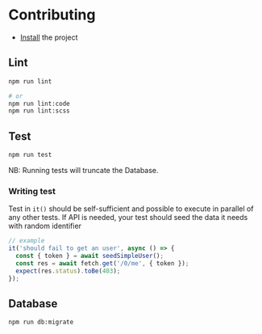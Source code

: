 # Contributing

- [Install](./installation.md) the project

## Lint

```sh
npm run lint

# or
npm run lint:code
npm run lint:scss
```

## Test

```sh
npm run test
```

NB: Running tests will truncate the Database.

### Writing test

Test in `it()` should be self-sufficient and possible to execute in parallel of any other tests.
If API is needed, your test should seed the data it needs with random identifier

```ts
// example
it('should fail to get an user', async () => {
  const { token } = await seedSimpleUser();
  const res = await fetch.get('/0/me', { token });
  expect(res.status).toBe(403);
});
```

## Database

```sh
npm run db:migrate
```
